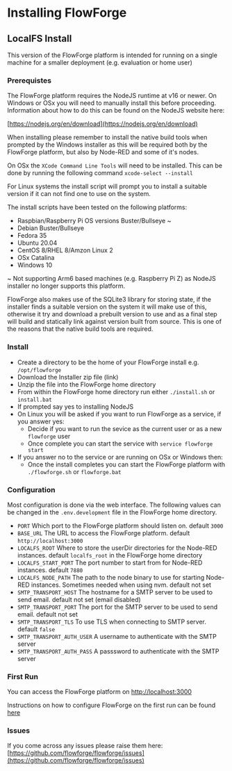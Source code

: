 # Installing FlowForge

## LocalFS Install

This version of the FlowForge platform is intended for running on a single machine for a smaller deployment (e.g. evaluation or home user)

### Prerequistes

The FlowForge platform requires the NodeJS runtime at v16 or newer. On Windows or OSx you will need to manually install this before proceeding. Information about how to do this can be found on the NodeJS website here:

[https://nodejs.org/en/download](https://nodejs.org/en/download)

When installing please remember to install the native build tools when prompted by the Windows installer as this will be required both by the FlowForge platform, but also by Node-RED and some of it's nodes.

On OSx the `XCode Command Line Tools` will need to be installed. This can be done by running the following command `xcode-select --install`

For Linux systems the install script will prompt you to install a suitable version if it can not find one to use on the system.

The install scripts have been tested on the following platforms:

 - Raspbian/Raspberry Pi OS versions Buster/Bullseye ~
 - Debian Buster/Bullseye
 - Fedora 35
 - Ubuntu 20.04
 - CentOS 8/RHEL 8/Amzon Linux 2
 - OSx Catalina
 - Windows 10

~ Not supporting Arm6 based machines (e.g. Raspberry Pi Z) as NodeJS installer no longer supports this platform. 

FlowForge also makes use of the SQLite3 library for storing state, if the installer finds a suitable version on the system it will make use of this, otherwise it try and download a prebuilt version to use and as a final step will build and statically link against version built from source. This is one of the reasons that the native build tools are required.

### Install

 - Create a directory to be the home of your FlowForge install e.g. `/opt/flowforge`
 - Download the Installer zip file (link)
 - Unzip the file into the FlowForge home directory
 - From within the FlowForge home directory run either `./install.sh` or `install.bat`
 - If prompted say yes to installing NodeJS
 - On Linux you will be asked if you want to run FlowForge as a service, if you answer yes:
   - Decide if you want to run the sevice as the current user or as a new `flowforge` user
   - Once complete you can start the service with `service flowforge start`
 - If you answer no to the service or are running on OSx or Windows then:
   - Once the install completes you can start the FlowForge platform with `./flowforge.sh` or `flowforge.bat`


### Configuration

Most configuration is done via the web interface. The following values can be changed in the `.env.development` file in the FlowForge home directory.

- `PORT` Which port to the FlowForge platform should listen on. default `3000`
- `BASE_URL` The URL to access the FlowForge platform. default `http://localhost:3000`
- `LOCALFS_ROOT` Where to store the userDir directories for the Node-RED instances. default `localfs_root` in the FlowForge home directory
- `LOCALFS_START_PORT` The port number to start from for Node-RED instances. default `7880`
- `LOCALFS_NODE_PATH` The path to the node binary to use for starting Node-RED instances. Sometimes needed when using nvm. default not set
- `SMTP_TRANSPORT_HOST` The hostname for a SMTP server to be used to send email. default not set (email disabled)
- `SMTP_TRANSPORT_PORT` The port for the SMTP server to be used to send email. default not set
- `SMTP_TRANSPORT_TLS` To use TLS when connecting to SMTP server. default `false`
- `SMTP_TRANSPORT_AUTH_USER` A username to authenticate with the SMTP server
- `SMTP_TRANSPORT_AUTH_PASS` A passsword to authenticate with the SMTP server

### First Run

You can access the FlowForge platform on [http://localhost:3000](http://localhost:3000) 

Instructions on how to configure FlowForge on the first run can be found [here](../admin/README.md)

### Issues

If you come across any issues please raise them here: [https://github.com/flowforge/flowforge/issues](https://github.com/flowforge/flowforge/issues)